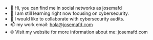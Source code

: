 - 👋 Hi, you can find me in social networks as josemafd
- 👀 I am still learning right now focusing on cybersecurity.
- 💞️ I would like to collaborate with cybersecurity audits.
- 📫 my work email: hola@josemafd.com
- 🌐 Visit my website for more information about me: josemafd.com
